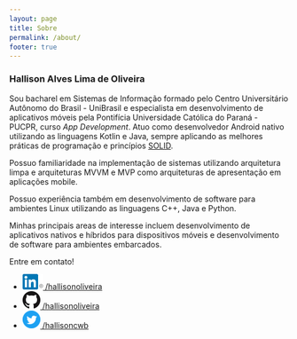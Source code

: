 ```yaml
---
layout: page
title: Sobre
permalink: /about/
footer: true
---
```

<h3>Hallison Alves Lima de Oliveira</h3>

Sou bacharel em Sistemas de Informação formado pelo Centro Universitário Autônomo do Brasil - UniBrasil e especialista em desenvolvimento de aplicativos móveis pela Pontifícia Universidade Católica do Paraná - PUCPR, curso *App Development*. Atuo como desenvolvedor Android nativo utilizando as linguagens Kotlin e Java, sempre aplicando as melhores práticas de programação e princípios <a href="{{ site.baseurl }}/posts/solid.html">SOLID</a>.

Possuo familiaridade na implementação de sistemas utilizando arquitetura limpa e arquiteturas MVVM e MVP como arquiteturas de apresentação em aplicações mobile.

Possuo experiência também em desenvolvimento de software para ambientes Linux utilizando as linguagens C++, Java e Python.

Minhas principais areas de interesse incluem desenvolvimento de aplicativos nativos e híbridos para dispositivos móveis e desenvolvimento de software para ambientes embarcados.

Entre em contato!

<ul>
    <li class="social-media">
        <a href="https://www.linkedin.com/in/hallisonoliveira">
            <img src="/src/images/linkedin-color.png" />
             /hallisonoliveira
        </a>
    </li>
    <li class="social-media">
        <a href="https://github.com/hallisonoliveira">
            <img src="/src/images/github-black.png" />
            /hallisonoliveira
        </a>
    </li>
    <li class="social-media">
        <a href="https://twitter.com/hallisoncwb">
            <img src="/src/images/twitter-color.png" />
            /hallisoncwb
        </a>
    </li>
</ul>
